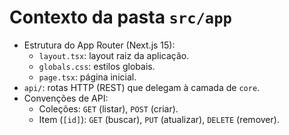 # Contexto da pasta `src/app`

- Estrutura do App Router (Next.js 15):
  - `layout.tsx`: layout raiz da aplicação.
  - `globals.css`: estilos globais.
  - `page.tsx`: página inicial.
- `api/`: rotas HTTP (REST) que delegam à camada de `core`.
- Convenções de API:
  - Coleções: `GET` (listar), `POST` (criar).
  - Item (`[id]`): `GET` (buscar), `PUT` (atualizar), `DELETE` (remover).
